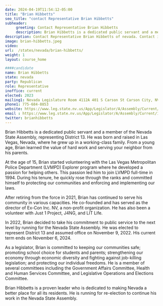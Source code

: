 ```yaml
---
date: 2024-04-19T11:54:12-05:00
title: "Brian Hibbetts"
seo_title: "contact Representative Brian Hibbetts"
subheader:
     greeting: Contact Representative Brian Hibbetts
     description: Brian Hibbetts is a dedicated public servant and a member of the Nevada State Assembly, representing District 13. He was born and raised in Las Vegas, Nevada, where he grew up in a working-class family. From a young age, Brian learned the value of hard work and serving your neighbor from his parents.
description: Contact Representative Brian Hibbetts of nevada. Contact information for Brian Hibbetts includes email address, phone number, and mailing address.
image: brian-hibbetts.jpeg
video:
url:  /states/nevada/brian-hibbetts/
weight: 1
layout: course_home

####candidate
name: Brian Hibbetts
state: nevada
party: Republican
role: Representative
inoffice: current
elected: 2023
mailing1: Nevada Legislature Room 4112A 401 S Carson St Carson City, NV 89701-4747
phone1: 775-684-8853
website: https://www.leg.state.nv.us/App/Legislator/A/Assembly/Current/13/
email : https://www.leg.state.nv.us/App/Legislator/A/Assembly/Current/13/
twitter: brianhibbetts
---
```


Brian Hibbetts is a dedicated public servant and a member of the Nevada State Assembly, representing District 13. He was born and raised in Las Vegas, Nevada, where he grew up in a working-class family. From a young age, Brian learned the value of hard work and serving your neighbor from his parents.

At the age of 15, Brian started volunteering with the Las Vegas Metropolitan Police Department (LVMPD) Explorer program where he developed a passion for helping others. This passion led him to join LVMPD full-time in 1994. During his tenure, he quickly rose through the ranks and committed himself to protecting our communities and enforcing and implementing our laws.

After retiring from the force in 2021, Brian has continued to serve his community in various capacities. He co-founded and has served as the director of Ex-Con Inc. NV, a non-profit organization. He has also been a volunteer with Just 1 Project, J4NG, and LIT Life.

In 2022, Brian decided to take his commitment to public service to the next level by running for the Nevada State Assembly. He was elected to represent District 13 and assumed office on November 9, 2022. His current term ends on November 6, 2024.

As a legislator, Brian is committed to keeping our communities safe; promoting school choice for students and parents; strengthening our economy through economic diversity and fighting against job-killing legislation; and protecting our individual freedoms. He is a member of several committees including the Government Affairs Committee, Health and Human Services Committee, and Legislative Operations and Elections Committee.

Brian Hibbetts is a proven leader who is dedicated to making Nevada a better place for all its residents. He is running for re-election to continue his work in the Nevada State Assembly.
